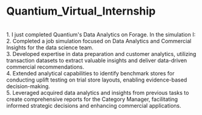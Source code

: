 # Quantium_Virtual_Internship
<br>
1. I just completed Quantium's Data Analytics on Forage. In the simulation I:<br>
2. Completed a job simulation focused on Data Analytics and Commercial Insights for the data science team.<br>
3. Developed expertise in data preparation and customer analytics, utilizing transaction datasets to extract valuable insights and deliver data-driven commercial recommendations.<br>
4. Extended analytical capabilities to identify benchmark stores for conducting uplift testing on trial store layouts, enabling evidence-based decision-making.<br>
5. Leveraged acquired data analytics and insights from previous tasks to create comprehensive reports for the Category Manager, facilitating informed strategic decisions and enhancing 
   commercial applications.<br>

